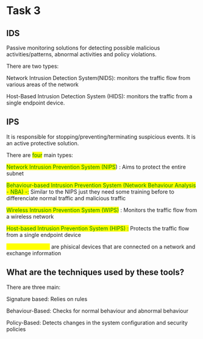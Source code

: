 # Task 3

## IDS

Passive monitoring solutions for detecting possible malicious activities/patterns, abnormal activities and policy violations.

There are two  types:

Network Intrusion Detection System(NIDS): monitors the traffic flow from various areas of the network

Host-Based Intrusion Detection System (HIDS): monitors the traffic from a single endpoint device.



## IPS

It is responsible for stopping/preventing/terminating suspicious events. It is an active protective solution.

There are <mark style="color:green;">four</mark> main types:

<mark style="color:green;">Network Intrusion Prevention System (NIPS</mark>) : Aims to protect the entire subnet&#x20;

<mark style="color:green;">Behaviour-based Intrusion Prevention System (Network Behaviour Analysis - NBA) -:</mark> Similar to the NIPS just they need some training before to differenciate normal traffic and malicious traffic

<mark style="color:green;">Wireless Intrusion Prevention System (WIPS)</mark> : Monitors the traffic flow from a wireless network

<mark style="color:green;">Host-based Intrusion Prevention System (HIPS) :</mark>  Protects the traffic flow from a single endpoint device

<mark style="color:yellow;">Endpoint devices</mark> are phisical devices that are connected on a network and exchange information



## What are the techniques used by these tools?

There are three main:

Signature based: Relies on rules

Behaviour-Based: Checks for normal behaviour and abnormal behaviour

Policy-Based: Detects changes in the system configuration and security policies
